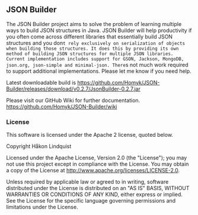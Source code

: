 ## JSON Builder

The JSON Builder project aims to solve the problem of learning multiple ways to build JSON structures in Java. JSON Builder will help productivity if you often come across different libraries that essentially build JSON structures and you don`t rely exclusively on serialization of objects when building those structures. It does this by providing its own method of building JSON structures for multiple JSON libraries. Current implementation includes support for GSON, Jackson, MongoDB, json.org, json-simple and minimal-json. There`s not much work required to support additional implementations. Please let me know if you need help.

Latest downloadable build is https://github.com/Homyk/JSON-Builder/releases/download/v0.2.7/JsonBuilder-0.2.7.jar

Please visit our GitHub Wiki for further documentation.
https://github.com/Homyk/JSON-Builder/wiki

### License

This software is licensed under the Apache 2 license, quoted below.

Copyright Håkon Lindquist

Licensed under the Apache License, Version 2.0 (the "License"); you may not use this project except in compliance with the License. You may obtain a copy of the License at http://www.apache.org/licenses/LICENSE-2.0.

Unless required by applicable law or agreed to in writing, software distributed under the License is distributed on an "AS IS" BASIS, WITHOUT WARRANTIES OR CONDITIONS OF ANY KIND, either express or implied. See the License for the specific language governing permissions and limitations under the License.